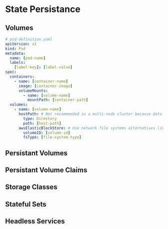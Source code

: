 # State Persistance

## Volumes

```yaml
# pod-definition.yaml
apiVersion: v1
kind: Pod
metadata:
  name: [pod-name]
  labels:
    [label-key]: [label-value]
spec:
  containers:
    - name: [container-name]
      image: [container-image]
      volumeMounts:
        - name: [volume-name]
          mountPath: [container-path]
  volumes:
    - name: [volume-name]
      hostPath: # Not recommended in a multi-node cluster because data will be different in each node.
        type: Directory
        path: [host-path]
      awsElasticBlockStore: # Use network file systems alternatives like NFS, GlusterFS, Flocker, AWS, GCP, Azure
        volumeID: [volume-id]
        fsType: [file-system-type]
```

## Persistant Volumes

## Persistant Volume Claims

## Storage Classes

## Stateful Sets

## Headless Services
